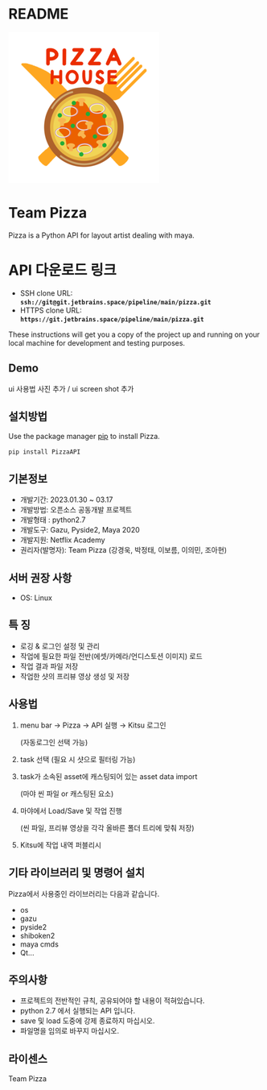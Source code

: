 # README


![—Pngtree—pizza house delicious shiitake pizza_5570337.png](README/Pngtreepizza_house_delicious_shiitake_pizza_5570337.png)

# **Team Pizza**

Pizza is a Python API for layout artist dealing with maya.

# **API 다운로드 링크**

- SSH clone URL: **`ssh://git@git.jetbrains.space/pipeline/main/pizza.git`**
- HTTPS clone URL: **`https://git.jetbrains.space/pipeline/main/pizza.git`**

These instructions will get you a copy of the project up and running on your local machine for development and testing purposes.

## **Demo**

ui 사용법 사진 추가 / ui screen shot 추가

## **설치방법**

Use the package manager [pip](https://pip.pypa.io/en/stable/) to install Pizza.

```
pip install PizzaAPI

```

## **기본정보**

- 개발기간: 2023.01.30 ~ 03.17
- 개발방법: 오픈소스 공동개발 프로젝트
- 개발형태 : python2.7
- 개발도구: Gazu, Pyside2, Maya 2020
- 개발지원: Netflix Academy
- 권리자(발명자): Team Pizza (강경욱, 박정태, 이보름, 이의민, 조아현)

## **서버 권장 사항**

- OS: Linux

## **특 징**

- 로깅 & 로그인 설정 및 관리
- 작업에 필요한 파일 전반(에셋/카메라/언디스토션 이미지) 로드
- 작업 결과 파일 저장
- 작업한 샷의 프리뷰 영상 생성 및 저장

## **사용법**

1. menu bar → Pizza → API 실행 → Kitsu 로그인
    
    (자동로그인 선택 가능)
    
2. task 선택 (필요 시 샷으로 필터링 가능)
3. task가 소속된 asset에 캐스팅되어 있는 asset data import
    
    (마야 씬 파일 or 캐스팅된 요소)
    
4. 마야에서 Load/Save 및 작업 진행
    
    (씬 파일, 프리뷰 영상을 각각 올바른 폴더 트리에 맞춰 저장)
    
5. Kitsu에 작업 내역 퍼블리시

## **기타 라이브러리 및 명령어 설치**

Pizza에서 사용중인 라이브러리는 다음과 같습니다.

- os
- gazu
- pyside2
- shiboken2
- maya cmds
- Qt...

## **주의사항**

- 프로젝트의 전반적인 규칙, 공유되어야 할 내용이 적혀있습니다.
- python 2.7 에서 실행되는 API 입니다.
- save 및 load 도중에 강제 종료하지 마십시오.
- 파일명을 임의로 바꾸지 마십시오.

## **라이센스**

Team Pizza